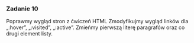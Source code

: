 
### Zadanie 10

Poprawmy wygląd stron z ćwiczeń HTML
Zmodyfikujmy wygląd linków dla „:hover”, „:visited”, „:active”.
Zmieńmy pierwszą literę paragrafów oraz co drugi element listy.
